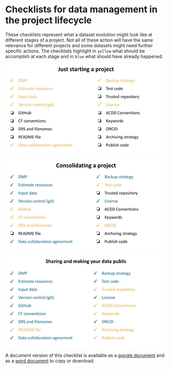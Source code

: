 # Checklists for data management in the project lifecycle

These checklists represent what a dataset evolution might look like at different stages of a project.
Not all of these action will have the same relevance for different projects and some datasets might need further specific actions.
The checklists highlight in `yellow` what should be accomplish at each stage and in `blue` what should have already happened.

![Checklist-start](../images/checklist-start.jpg)

![Checklist-consolidate](../images/checklist-consolidate.jpg)

![Checklist-public](../images/checklist-public.jpg)

A document version of this checklist is available as a [google document](https://docs.google.com/presentation/d/1fh4jiHwCU21LosdYoj0OyhGjZ6I10NEhkIEItXZbvCE/edit?usp=share_link) and as a [word document](https://docs.google.com/document/d/1_PMa3VSGbktTQB_7Gg29lXgSEHIKPxae/edit?usp=share_link&ouid=111871013972655065281&rtpof=true&sd=true) to copy or download.
